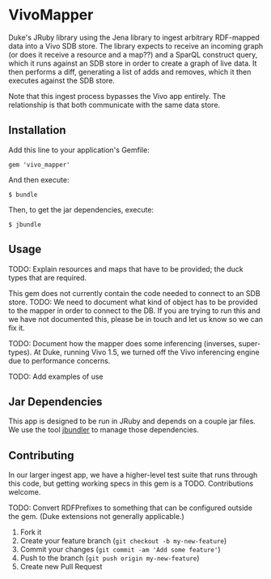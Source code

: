 # VivoMapper

Duke's JRuby library using the Jena library to ingest arbitrary RDF-mapped data
into a Vivo SDB store. The library expects to receive an incoming graph (or
does it receive a resource and a map??) and a SparQL construct query, which it
runs against an SDB store in order to create a graph of live data. It then
performs a diff, generating a list of adds and removes, which it then executes
against the SDB store. 

Note that this ingest process bypasses the Vivo app entirely. The relationship
is that both communicate with the same data store.

## Installation

Add this line to your application's Gemfile:

    gem 'vivo_mapper'

And then execute:

    $ bundle

Then, to get the jar dependencies, execute:

    $ jbundle

## Usage

TODO: Explain resources and maps that have to be provided; the duck types that
are required.

This gem does not currently contain the code needed to connect to an SDB store.
TODO: We need to document what kind of object has to be provided to the mapper
in order to connect to the DB. If you are trying to run this and we have not
documented this, please be in touch and let us know so we can fix it.

TODO: Document how the mapper does some inferencing (inverses, super-types). At
Duke, running Vivo 1.5, we turned off the Vivo inferencing engine due to
performance concerns.

TODO: Add examples of use

## Jar Dependencies

This app is designed to be run in JRuby and depends on a couple jar files. We
use the tool [jbundler](https://github.com/mkristian/jbundler) to manage those
dependencies.

## Contributing

In our larger ingest app, we have a higher-level test suite that runs through
this code, but getting working specs in this gem is a TODO. Contributions
welcome.

TODO: Convert RDFPrefixes to something that can be configured outside the gem.
(Duke extensions not generally applicable.)

1. Fork it
2. Create your feature branch (`git checkout -b my-new-feature`)
3. Commit your changes (`git commit -am 'Add some feature'`)
4. Push to the branch (`git push origin my-new-feature`)
5. Create new Pull Request
